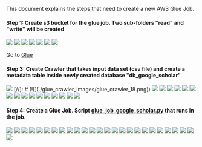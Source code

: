 This document explains the steps that need to create a new AWS Glue Job.

#### Step 1: Create s3 bucket for the glue job. Two sub-folders "read" and "write" will be created

![](./s3_glue_images/s3_7.png)
![](./s3_glue_images/s3_6.png)
![](./s3_glue_images/s3_5.png)
![](./s3_glue_images/s3_4.png)
![](./s3_glue_images/s3_3.png)
![](./s3_glue_images/s3_2.png)
![](./s3_glue_images/s3_1.png)

Go to [Glue](https://us-east-2.console.aws.amazon.com/glue/home?region=us-east-2#)

#### Step 3: Create Crawler that takes input data set (csv file) and create a metadata table inside newly created database "db_google_scholar" 

![](./glue_crawler_images/glue_crawler_19.png)
[//]: # (![]&#40;./glue_crawler_images/glue_crawler_18.png&#41;)
![](./glue_crawler_images/glue_crawler_17.png)
![](./glue_crawler_images/glue_crawler_16.png)
![](./glue_crawler_images/glue_crawler_15.png)
![](./glue_crawler_images/glue_crawler_14.png)
![](./glue_crawler_images/glue_crawler_13.png)
![](./glue_crawler_images/glue_crawler_12.png)
![](./glue_crawler_images/glue_crawler_11.png)
![](./glue_crawler_images/glue_crawler_9.png)
![](./glue_crawler_images/glue_crawler_8.png)
![](./glue_crawler_images/glue_crawler_7.png)
![](./glue_crawler_images/glue_crawler_6.png)
![](./glue_crawler_images/glue_crawler_5.png)
![](./glue_crawler_images/glue_crawler_4.png)
![](./glue_crawler_images/glue_crawler_3.png)
![](./glue_crawler_images/glue_crawler_2.png)
![](./glue_crawler_images/glue_crawler_1.png)

#### Step 4: Create a Glue Job. Script [glue_job_google_scholar.py](./glue_job_google_scholar.py) that runs in the job. 

![](./glue_job_create/glue_job_create_29.png)
![](./glue_job_create/glue_job_create_27.png)
![](./glue_job_create/glue_job_create_26.png)
![](./glue_job_create/glue_job_create_25.png)
![](./glue_job_create/glue_job_create_24.png)
![](./glue_job_create/glue_job_create_23.png)
![](./glue_job_create/glue_job_create_22.png)
![](./glue_job_create/glue_job_create_21.png)
![](./glue_job_create/glue_job_create_20.png)
![](./glue_job_create/glue_job_create_19.png)
![](./glue_job_create/glue_job_create_17.png)
![](./glue_job_create/glue_job_create_16.png)
![](./glue_job_create/glue_job_create_15.png)
![](./glue_job_create/glue_job_create_14.png)
![](./glue_job_create/glue_job_create_13.png)
![](./glue_job_create/glue_job_create_12.png)
![](./glue_job_create/glue_job_create_11.png)
![](./glue_job_create/glue_job_create_9.png)
![](./glue_job_create/glue_job_create_8.png)
![](./glue_job_create/glue_job_create_7.png)
![](./glue_job_create/glue_job_create_6.png)
![](./glue_job_create/glue_job_create_5.png)
![](./glue_job_create/glue_job_create_4.png)
![](./glue_job_create/glue_job_create_3.png)
![](./glue_job_create/glue_job_create_2.png)
![](./glue_job_create/glue_job_create_1.png)